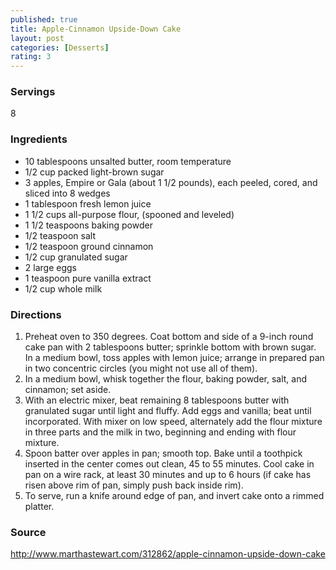 ```yaml
---
published: true
title: Apple-Cinnamon Upside-Down Cake
layout: post
categories: [Desserts]
rating: 3
---
```

### Servings
8

### Ingredients
- 10 tablespoons unsalted butter, room temperature
- 1/2 cup packed light-brown sugar
- 3 apples, Empire or Gala (about 1 1/2 pounds), each peeled, cored, and sliced into 8 wedges
- 1 tablespoon fresh lemon juice
- 1 1/2 cups all-purpose flour, (spooned and leveled)
- 1 1/2 teaspoons baking powder
- 1/2 teaspoon salt
- 1/2 teaspoon ground cinnamon
- 1/2 cup granulated sugar
- 2 large eggs
- 1 teaspoon pure vanilla extract
- 1/2 cup whole milk

### Directions
1. Preheat oven to 350 degrees. Coat bottom and side of a 9-inch round cake pan with 2 tablespoons butter; sprinkle bottom with brown sugar. In a medium bowl, toss apples with lemon juice; arrange in prepared pan in two concentric circles (you might not use all of them).
2. In a medium bowl, whisk together the flour, baking powder, salt, and cinnamon; set aside.
3. With an electric mixer, beat remaining 8 tablespoons butter with granulated sugar until light and fluffy. Add eggs and vanilla; beat until incorporated. With mixer on low speed, alternately add the flour mixture in three parts and the milk in two, beginning and ending with flour mixture.
4. Spoon batter over apples in pan; smooth top. Bake until a toothpick inserted in the center comes out clean, 45 to 55 minutes. Cool cake in pan on a wire rack, at least 30 minutes and up to 6 hours (if cake has risen above rim of pan, simply push back inside rim).
5. To serve, run a knife around edge of pan, and invert cake onto a rimmed platter.

### Source
<a href="http://www.marthastewart.com/312862/apple-cinnamon-upside-down-cake" target="new">http://www.marthastewart.com/312862/apple-cinnamon-upside-down-cake</a>
